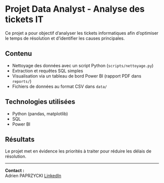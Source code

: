 # Projet Data Analyst - Analyse des tickets IT

Ce projet a pour objectif d’analyser les tickets informatiques afin d’optimiser le temps de résolution et d’identifier les causes principales.

## Contenu

- Nettoyage des données avec un script Python (`scripts/nettoyage.py`)  
- Extraction et requêtes SQL simples  
- Visualisation via un tableau de bord Power BI (rapport PDF dans `reports/`)  
- Fichiers de données au format CSV dans `data/`

## Technologies utilisées

- Python (pandas, matplotlib)  
- SQL  
- Power BI

## Résultats

Le projet met en évidence les priorités à traiter pour réduire les délais de résolution.

---

**Contact :**  
Adrien PAPRZYCKI 
[LinkedIn](www.linkedin.com/in/adrien-data)  
